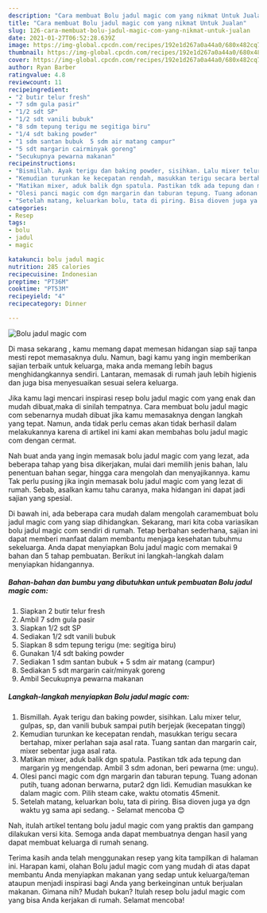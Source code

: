 ```yaml
---
description: "Cara membuat Bolu jadul magic com yang nikmat Untuk Jualan"
title: "Cara membuat Bolu jadul magic com yang nikmat Untuk Jualan"
slug: 126-cara-membuat-bolu-jadul-magic-com-yang-nikmat-untuk-jualan
date: 2021-01-27T06:52:28.639Z
image: https://img-global.cpcdn.com/recipes/192e1d267a0a44a0/680x482cq70/bolu-jadul-magic-com-foto-resep-utama.jpg
thumbnail: https://img-global.cpcdn.com/recipes/192e1d267a0a44a0/680x482cq70/bolu-jadul-magic-com-foto-resep-utama.jpg
cover: https://img-global.cpcdn.com/recipes/192e1d267a0a44a0/680x482cq70/bolu-jadul-magic-com-foto-resep-utama.jpg
author: Ryan Barber
ratingvalue: 4.8
reviewcount: 11
recipeingredient:
- "2 butir telur fresh"
- "7 sdm gula pasir"
- "1/2 sdt SP"
- "1/2 sdt vanili bubuk"
- "8 sdm tepung terigu me segitiga biru"
- "1/4 sdt baking powder"
- "1 sdm santan bubuk  5 sdm air matang campur"
- "5 sdt margarin cairminyak goreng"
- "Secukupnya pewarna makanan"
recipeinstructions:
- "Bismillah. Ayak terigu dan baking powder, sisihkan. Lalu mixer telur, gulpas, sp, dan vanili bubuk sampai putih berjejak (kecepatan tinggi)"
- "Kemudian turunkan ke kecepatan rendah, masukkan terigu secara bertahap, mixer perlahan saja asal rata. Tuang santan dan margarin cair, mixer sebentar juga asal rata."
- "Matikan mixer, aduk balik dgn spatula. Pastikan tdk ada tepung dan margarin yg mengendap. Ambil 3 sdm adonan, beri pewarna (me: ungu)."
- "Olesi panci magic com dgn margarin dan taburan tepung. Tuang adonan putih, tuang adonan berwarna, putar2 dgn lidi. Kemudian masukkan ke dalam magic com. Pilih steam cake, waktu otomatis 45menit."
- "Setelah matang, keluarkan bolu, tata di piring. Bisa dioven juga ya dgn waktu yg sama api sedang. Selamat mencoba 😊"
categories:
- Resep
tags:
- bolu
- jadul
- magic

katakunci: bolu jadul magic 
nutrition: 285 calories
recipecuisine: Indonesian
preptime: "PT36M"
cooktime: "PT53M"
recipeyield: "4"
recipecategory: Dinner

---
```



![Bolu jadul magic com](https://img-global.cpcdn.com/recipes/192e1d267a0a44a0/680x482cq70/bolu-jadul-magic-com-foto-resep-utama.jpg)

Di masa  sekarang , kamu memang dapat memesan hidangan siap saji tanpa mesti repot memasaknya dulu. Namun, bagi kamu yang ingin memberikan sajian terbaik untuk keluarga, maka anda memang lebih bagus menghidangkannya sendiri. Lantaran, memasak di rumah jauh lebih higienis dan juga bisa menyesuaikan sesuai selera keluarga.

Jika kamu lagi mencari inspirasi resep bolu jadul magic com yang enak dan mudah dibuat,maka di sinilah tempatnya. Cara membuat bolu jadul magic com  sebenarnya mudah dibuat jika kamu memasaknya dengan langkah yang tepat. Namun, anda tidak perlu cemas akan tidak berhasil dalam melakukannya 
karena di artikel ini kami akan membahas bolu jadul magic com dengan cermat.  



Nah buat anda yang ingin memasak bolu jadul magic com yang lezat, ada beberapa tahap yang bisa dikerjakan, mulai dari memilih jenis bahan, lalu penentuan bahan segar, hingga cara mengolah dan menyajikannya. kamu Tak perlu pusing jika ingin memasak bolu jadul magic com yang lezat di rumah. Sebab, asalkan kamu  tahu caranya, maka hidangan ini dapat jadi sajian yang spesial.

Di bawah ini, ada beberapa cara mudah dalam mengolah caramembuat bolu jadul magic com yang siap dihidangkan. Sekarang, mari kita coba variasikan bolu jadul magic com sendiri di rumah. Tetap berbahan sederhana, sajian ini dapat memberi manfaat dalam membantu menjaga kesehatan tubuhmu sekeluarga. Anda dapat menyiapkan Bolu jadul magic com memakai 9 bahan dan 5 tahap pembuatan. Berikut ini langkah-langkah dalam menyiapkan hidangannya.

<!--inarticleads1-->

##### Bahan-bahan dan bumbu yang dibutuhkan untuk pembuatan Bolu jadul magic com:

1. Siapkan 2 butir telur fresh
1. Ambil 7 sdm gula pasir
1. Siapkan 1/2 sdt SP
1. Sediakan 1/2 sdt vanili bubuk
1. Siapkan 8 sdm tepung terigu (me: segitiga biru)
1. Gunakan 1/4 sdt baking powder
1. Sediakan 1 sdm santan bubuk + 5 sdm air matang (campur)
1. Sediakan 5 sdt margarin cair/minyak goreng
1. Ambil Secukupnya pewarna makanan




<!--inarticleads2-->

##### Langkah-langkah menyiapkan Bolu jadul magic com:

1. Bismillah. Ayak terigu dan baking powder, sisihkan. Lalu mixer telur, gulpas, sp, dan vanili bubuk sampai putih berjejak (kecepatan tinggi)
1. Kemudian turunkan ke kecepatan rendah, masukkan terigu secara bertahap, mixer perlahan saja asal rata. Tuang santan dan margarin cair, mixer sebentar juga asal rata.
1. Matikan mixer, aduk balik dgn spatula. Pastikan tdk ada tepung dan margarin yg mengendap. Ambil 3 sdm adonan, beri pewarna (me: ungu).
1. Olesi panci magic com dgn margarin dan taburan tepung. Tuang adonan putih, tuang adonan berwarna, putar2 dgn lidi. Kemudian masukkan ke dalam magic com. Pilih steam cake, waktu otomatis 45menit.
1. Setelah matang, keluarkan bolu, tata di piring. Bisa dioven juga ya dgn waktu yg sama api sedang. - Selamat mencoba 😊




Nah, itulah artikel tentang  bolu jadul magic com  yang praktis dan gampang dilakukan versi kita. Semoga anda dapat membuatnya dengan hasil yang dapat membuat keluarga di rumah senang. 

Terima kasih anda telah menggunakan resep yang kita tampilkan di halaman ini. Harapan kami, olahan  Bolu jadul magic com yang mudah di atas dapat membantu Anda menyiapkan makanan yang sedap untuk keluarga/teman ataupun menjadi inspirasi bagi Anda yang berkeinginan untuk berjualan makanan. Gimana nih? Mudah bukan? Itulah resep bolu jadul magic com yang bisa Anda kerjakan di rumah. Selamat mencoba!

